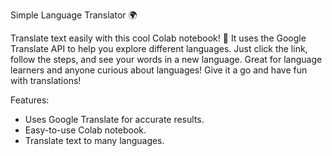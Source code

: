 
Simple Language Translator 🌍

Translate text easily with this cool Colab notebook! 🚀 It uses the Google Translate API to help you explore different languages. Just click the link, follow the steps, and see your words in a new language. Great for language learners and anyone curious about languages! Give it a go and have fun with translations!

Features:
- Uses Google Translate for accurate results.
- Easy-to-use Colab notebook.
- Translate text to many languages.


